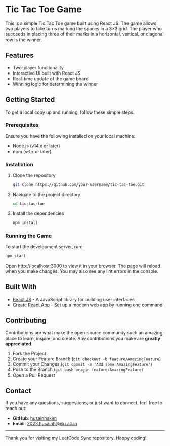 

# Tic Tac Toe Game

This is a simple Tic Tac Toe game built using React JS. The game allows two players to take turns marking the spaces in a 3×3 grid. The player who succeeds in placing three of their marks in a horizontal, vertical, or diagonal row is the winner.

## Features

- Two-player functionality
- Interactive UI built with React JS
- Real-time update of the game board
- Winning logic for determining the winner

## Getting Started

To get a local copy up and running, follow these simple steps.

### Prerequisites

Ensure you have the following installed on your local machine:

- Node.js (v14.x or later)
- npm (v6.x or later)

### Installation

1. Clone the repository
   ```sh
   git clone https://github.com/your-username/tic-tac-toe.git
   ```
2. Navigate to the project directory
   ```sh
   cd tic-tac-toe
   ```
3. Install the dependencies
   ```sh
   npm install
   ```

### Running the Game

To start the development server, run:
```sh
npm start
```

Open [http://localhost:3000](http://localhost:3000) to view it in your browser. The page will reload when you make changes. You may also see any lint errors in the console.

## Built With

- [React JS](https://reactjs.org/) - A JavaScript library for building user interfaces
- [Create React App](https://github.com/facebook/create-react-app) - Set up a modern web app by running one command

## Contributing

Contributions are what make the open-source community such an amazing place to learn, inspire, and create. Any contributions you make are **greatly appreciated**.

1. Fork the Project
2. Create your Feature Branch (`git checkout -b feature/AmazingFeature`)
3. Commit your Changes (`git commit -m 'Add some AmazingFeature'`)
4. Push to the Branch (`git push origin feature/AmazingFeature`)
5. Open a Pull Request

## Contact

If you have any questions, suggestions, or just want to connect, feel free to reach out:

- **GitHub**: [husainhakim](https://github.com/husainhakim)
- **Email**: 2023.husainh@isu.ac.in

---

Thank you for visiting my LeetCode Sync repository. Happy coding!
